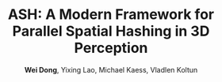 ---
title   : "ASH: A Modern Framework for Parallel Spatial Hashing in 3D Perception"
author  : "<b>Wei Dong</b>, Yixing Lao, Michael Kaess, Vladlen Koltun"
journal : "arXiv 2021"
imurl   : "/assets/images/ash-overview.png"
paperurl: "https://arxiv.org/abs/2110.00511"
codeurl : "https://open3d.org"
type:     "publication"
---